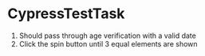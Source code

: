 # CypressTestTask
1. Should pass through age verification with a valid date
2. Click the spin button until 3 equal elements are shown

